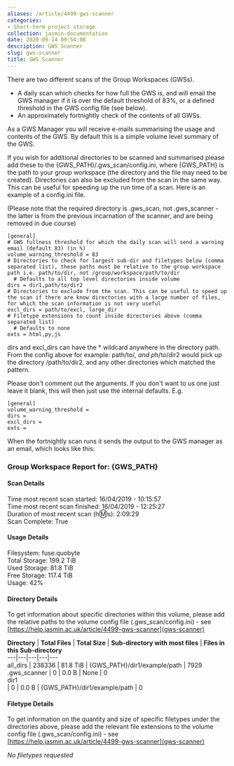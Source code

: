 ```yaml
---
aliases: /article/4499-gws-scanner
categories:
- Short-term project storage
collection: jasmin-documentation
date: 2020-09-14 09:54:08
description: GWS Scanner
slug: gws-scanner
title: GWS Scanner
---
```


There are two different scans of the Group Workspaces (GWSs).

  * A daily scan which checks for how full the GWS is, and will email the GWS manager if it is over the default threshold of 83%, or a defined threshold in the GWS config file (see below).
  * An approximately fortnightly check of the contents of all GWSs. 

As a GWS Manager you will receive e-mails summarising the usage and contents
of the GWS. By default this is a simple volume level summary of the GWS.

If you wish for additional directories to be scanned and summarised please add
these to the {GWS_PATH}/.gws_scan/config.ini, where {GWS_PATH} is the path to
your group workspace (the directory and the file may need to be created).
Directories can also be excluded from the scan in the same way. This can be
useful for speeding up the run time of a scan. Here is an example of a
config.ini file.

(Please note that the required directory is .gws_scan, not .gws_scanner - the
latter is from the previous incarnation of the scanner, and are being removed
in due course)

    
    
    [general]
    # GWS fullness threshold for which the daily scan will send a warning email (default 83) (in %)
    volume_warning_threshold = 83
    # Directories to check for largest sub-dir and filetypes below (comma separated list), these paths must be relative to the group workspace path i.e. path/to/dir, not /group/workspace/path/to/dir
      # Defaults to all top level directories inside volume
    dirs = dir1,path/to/dir2
    # Directories to exclude from the scan. This can be useful to speed up the scan if there are know directories with a large number of files, for which the scan information is not very useful
    excl_dirs = path/to/excl, large_dir
    # Filetype extensions to count inside directories above (comma separated list)
      # Defaults to none
    exts = html,py,js
    

dirs and excl_dirs can have the * wildcard anywhere in the directory path.
From the config above for example: path/to/*, and p*h/to/dir2 would pick up
the directory /path/to/dir2, and any other directories which matched the
pattern.  
  
Please don't comment out the arguments. If you don't want to us one just leave
it blank, this will then just use the internal defaults. E.g.

    
    
    [general]	
    volume_warning_threshold =
    dirs = 
    excl_dirs =
    exts =
    

When the fortnightly scan runs it sends the output to the GWS manager as an
email, which looks like this:

### Group Workspace Report for: {GWS_PATH}

#### Scan Details

Time most recent scan started: 16/04/2019 - 10:15:57  
Time most recent scan finished: 16/04/2019 - 12:25:27  
Duration of most recent scan (h:m:s): 2:09:29  
Scan Complete: True

#### Usage Details

Filesystem: fuse.quobyte  
Total Storage: 199.2 TiB  
Used Storage: 81.8 TiB  
Free Storage: 117.4 TiB  
Usage: 42%

#### Directory Details

To get information about specific directories within this volume, please add
the relative paths to the volume config file (.gws_scan/config.ini) - see
[https://help.jasmin.ac.uk/article/4499-gws-scanner](gws-scanner)

**Directory** |  **Total Files** |  **Total Size** |  **Sub-directory with
most files** |  **Files in this Sub-directory**  
---|---|---|---|---  
all_dirs  |  238336  |  81.8 TiB  |  {GWS_PATH}/dir1/example/path  |  7929  
.gws_scanner  |  0  |  0.0 B  |  None  |  0  
dir1  
|  0  |  0.0 B  |  {GWS_PATH}/dir1/example/path  |  0  
  
#### Filetype Details

To get information on the quantity and size of specific filetypes under the
directories above, please add the relevant file extensions to the volume
config file (.gws_scan/config.ini) - see
[https://help.jasmin.ac.uk/article/4499-gws-scanner](gws-scanner)

_No filetypes requested_


